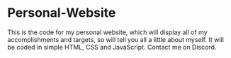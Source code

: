 # Personal-Website
This is the code for my personal website, which will display all of my accomplishments and targets, so will tell you all a little about myself. It will be coded in simple HTML, CSS and JavaScript. Contact me on Discord. 
